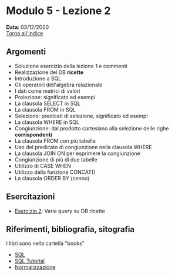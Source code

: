 # Modulo 5 - Lezione 2

__Data__: 03/12/2020  
[Torna all'indice](/README.md)  

## Argomenti

- Soluzione esercizio della lezione 1 e commenti
- Realizzazione del DB __ricette__
- Introduzione a SQL
- Gli operatori dell'algebra relazionale
- I dati come matrici di valori
- Proiezione: significato ed esempi
- La clausola SELECT in SQL
- La clausola FROM in SQL
- Selezione: predicati di selezione, significato ed esempi
- La clausola WHERE in SQL
- Congiunzione: dal prodotto cartesiano alla selezione delle righe __corrispondenti__
- La clausola FROM con più tabelle
- Uso del predicato di congiunzione nella clausola WHERE
- La clausola JOIN ON per esprimere la congiunzione
- Congiunzione di più di due tabelle
- Utilizzo di CASE WHEN
- Utilizzo della funzione CONCAT()
- La clausola ORDER BY (cenno)

## Esercitazioni

- [Esercizio 2](/modulo-05/esercizio-2.md): Varie query su DB ricette

## Riferimenti, bibliografia, sitografia

I libri sono nella cartella "books"

- [SQL](https://it.wikipedia.org/wiki/Structured_Query_Language)
- [SQL Tutorial](https://www.w3schools.com/sql/)
- [Normalizzazione](https://it.wikipedia.org/wiki/Normalizzazione_(informatica))